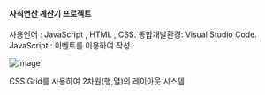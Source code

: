 <h4>사칙연산 계산기 프로젝트</h4>  사용언어 : JavaScript , HTML , CSS.  통합개발환경: Visual Studio Code.  JavaScript : 이벤트를 이용하여 작성.

![image](https://user-images.githubusercontent.com/55654327/103332065-ff6b0980-4aab-11eb-8ec4-2eecd93375e5.png)

CSS Grid를 사용하여 2차원(행,열)의 레이아웃 시스템 
